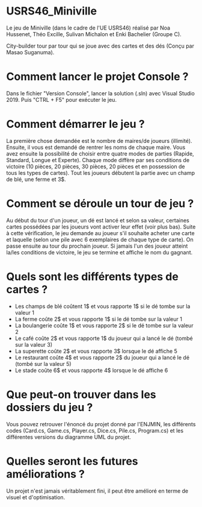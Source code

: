 # USRS46_Miniville

Le jeu de Miniville (dans le cadre de l'UE USRS46) réalisé par Noa Hussenet, Théo Excille, Sulivan Michalon et Enki Bachelier (Groupe C).

City-builder tour par tour qui se joue avec des cartes et des dés (Conçu par Masao Suganuma).

# Comment lancer le projet Console ?

Dans le fichier "Version Console", lancer la solution (.sln) avec Visual Studio 2019. Puis "CTRL + F5" pour exécuter le jeu.

# Comment démarrer le jeu ?

La première chose demandée est le nombre de maires/de joueurs (illimité). Ensuite, il vous est demandé de rentrer les noms de chaque maire.
Vous avez ensuite la possibilité de choisir entre quatre modes de parties (Rapide, Standard, Longue et Experte). Chaque mode diffère par ses conditions de victoire (10 pièces, 20 pièces, 30 pièces, 20 pièces et en possession de tous les types de cartes). 
Tout les joueurs débutent la partie avec un champ de blé, une ferme et 3$.

# Comment se déroule un tour de jeu ?

Au début du tour d'un joueur, un dé est lancé et selon sa valeur, certaines cartes possédées par les joueurs vont activer leur effet (voir plus bas). Suite à cette vérification, le jeu demande au joueur s'il souhaite acheter une carte et laquelle (selon une pile avec 6 exemplaires de chaque type de carte). On passe ensuite au tour du prochain joueur. 
Si jamais l'un des joueur atteint la/les conditions de victoire, le jeu se termine et affiche le nom du gagnant.

# Quels sont les différents types de cartes ?

- Les champs de blé coûtent 1$ et vous rapporte 1$ si le dé tombe sur la valeur 1
- La ferme coûte 2$ et vous rapporte 1$ si le dé tombe sur la valeur 1
- La boulangerie coûte 1$ et vous rapporte 2$ si le dé tombe sur la valeur 2
- Le café coûte 2$ et vous rapporte 1$ du joueur qui a lancé le dé (tombé sur la valeur 3)
- La superette coûte 2$ et vous rapporte 3$ lorsque le dé affiche 5
- Le restaurant coûte 4$ et vous rapporte 2$ du joueur qui a lancé le dé (tombé sur la valeur 5)
- Le stade coûte 6$ et vous rapporte 4$ lorsque le dé affiche 6

# Que peut-on trouver dans les dossiers du jeu ?

Vous pouvez retrouver l'énoncé du projet donné par l'ENJMIN, les différents codes (Card.cs, Game.cs, Player.cs, Dice.cs, Pile.cs, Program.cs) et les différentes versions du diagramme UML du projet.

# Quelles seront les futures améliorations ?

Un projet n'est jamais véritablement fini, il peut être amélioré en terme de visuel et d'optimisation.

